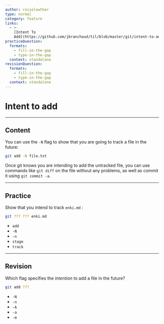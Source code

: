 ```yaml
---
author: rosielowther
type: normal
category: feature
links:
  - >-
    [Intent To
    Add](https://github.com/jbranchaud/til/blob/master/git/intent-to-add.md){website}
practiceQuestion:
  formats:
    - fill-in-the-gap
    - type-in-the-gap
  context: standalone
revisionQuestion:
  formats:
    - fill-in-the-gap
    - type-in-the-gap
  context: standalone
---
```


# Intent to add


---

## Content

You can use the `-N` flag to show that you are going to track a file in the future:

```bash
git add -N file.txt
```

Once git knows you are intending to add the untracked file, you can use commands like `git diff` on the file without any problems, as well as commit it using `git commit -a`.


---

## Practice

Show that you intend to track `enki.md` :

```bash
git ??? ??? enki.md
```

- `add`
- `-N`
- `-n`
- `stage`
- `track`


---

## Revision

Which flag specifies the *intention* to add a file in the future?

```bash
git add ???
```

- `-N`
- `-n`
- `-A`
- `-a`
- `-m`
